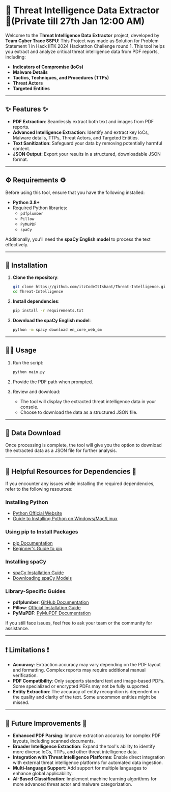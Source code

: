 # 🚨 Threat Intelligence Data Extractor 🚨(Private till 27th Jan 12:00 AM)

Welcome to the **Threat Intelligence Data Extractor** project, developed by **Team Cyber Trace SSPU**! This Project was made as Solution for Problem Statement 1 in Hack IITK 2024 Hackathon Challenge round 1. 
This tool helps you extract and analyze critical threat intelligence data from PDF reports, including:

- **Indicators of Compromise (IoCs)**
- **Malware Details**
- **Tactics, Techniques, and Procedures (TTPs)**
- **Threat Actors**
- **Targeted Entities**

---

## ✨ Features ✨

- **PDF Extraction**: Seamlessly extract both text and images from PDF reports.
- **Advanced Intelligence Extraction**: Identify and extract key IoCs, Malware details, TTPs, Threat Actors, and Targeted Entities.
- **Text Sanitization**: Safeguard your data by removing potentially harmful content.
- **JSON Output**: Export your results in a structured, downloadable JSON format.

---

## ⚙️ Requirements ⚙️

Before using this tool, ensure that you have the following installed:

- **Python 3.8+**  
- Required Python libraries:
  - `pdfplumber`
  - `Pillow`
  - `PyMuPDF`
  - `spaCy`

Additionally, you'll need the **spaCy English model** to process the text effectively.

---

## 🚀 Installation

1. **Clone the repository**:
   ```bash
   git clone https://github.com/itzCodeItIshant/Threat-Intelligence.git
   cd Threat-Intelligence
   ```

2. **Install dependencies**:
   ```bash
   pip install -r requirements.txt
   ```

3. **Download the spaCy English model**:
   ```bash
   python -m spacy download en_core_web_sm
   ```

---

## 🏃‍♂️ Usage

1. Run the script:
   ```bash
   python main.py
   ```

2. Provide the PDF path when prompted.

3. Review and download:
   - The tool will display the extracted threat intelligence data in your console.
   - Choose to download the data as a structured JSON file.

---

## 💾 Data Download

Once processing is complete, the tool will give you the option to download the extracted data as a JSON file for further analysis.

---

## 🔗 Helpful Resources for Dependencies 🔗

If you encounter any issues while installing the required dependencies, refer to the following resources:

### Installing Python
- [Python Official Website](https://www.python.org/downloads/)
- [Guide to Installing Python on Windows/Mac/Linux](https://realpython.com/installing-python/)

### Using pip to Install Packages
- [pip Documentation](https://pip.pypa.io/en/stable/)
- [Beginner's Guide to pip](https://realpython.com/what-is-pip/)

### Installing spaCy
- [spaCy Installation Guide](https://spacy.io/usage)
- [Downloading spaCy Models](https://spacy.io/usage/models)

### Library-Specific Guides
- **pdfplumber**: [GitHub Documentation](https://github.com/jsvine/pdfplumber)
- **Pillow**: [Official Installation Guide](https://pillow.readthedocs.io/en/stable/installation.html)
- **PyMuPDF**: [PyMuPDF Documentation](https://pymupdf.readthedocs.io/en/latest/)

If you still face issues, feel free to ask your team or the community for assistance.

---

## ❗ Limitations ❗

- **Accuracy**: Extraction accuracy may vary depending on the PDF layout and formatting. Complex reports may require additional manual verification.
- **PDF Compatibility**: Only supports standard text and image-based PDFs. Some specialized or encrypted PDFs may not be fully supported.
- **Entity Extraction**: The accuracy of entity recognition is dependent on the quality and clarity of the text. Some uncommon entities might be missed.

---

## 🚀 Future Improvements 🚀

- **Enhanced PDF Parsing**: Improve extraction accuracy for complex PDF layouts, including scanned documents.
- **Broader Intelligence Extraction**: Expand the tool's ability to identify more diverse IoCs, TTPs, and other threat intelligence data.
- **Integration with Threat Intelligence Platforms**: Enable direct integration with external threat intelligence platforms for automated data ingestion.
- **Multi-language Support**: Add support for multiple languages to enhance global applicability.
- **AI-Based Classification**: Implement machine learning algorithms for more advanced threat actor and malware categorization.
